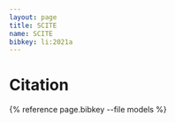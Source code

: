 ```yaml
---
layout: page
title: SCITE
name: SCITE
bibkey: li:2021a
---
```



# Citation
{% reference page.bibkey --file models %}